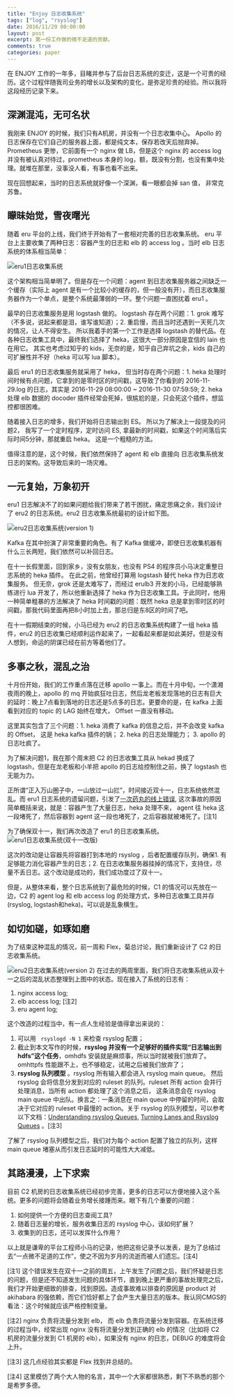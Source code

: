 ```yaml
---
title: "Enjoy 日志收集系统"
tags: ["log", "rsyslog"]
date: 2016/11/29 00:00:00
layout: post
excerpt: 第一份工作做的微不足道的贡献。
comments: true
categories: paper
---
```

在 ENJOY 工作的一年多，目睹并参与了后台日志系统的变迁，这是一个可贵的经历。这个过程伴随我司业务的增长以及架构的变化，是弥足珍贵的经验。所以我将这段经历记录下来。

## 深渊混沌，无可名状
我刚来 ENJOY 的时候，我们只有A机房，并没有一个日志收集中心。 Apollo 的日志保存在它们自己的服务器上面，都是纯文本，保存若改天后抛弃掉。 Prometheus 更惨，它前面有一个 nginx 做 LB，但是这个 nginx 的 access log 并没有被认真对待过，prometheus 本身的 log，额，既没有分割，也没有集中处理。就堆在那里，没事没人看，有事也看不出来。

现在回想起来，当时的日志系统就好像一个深渊，看一眼都会掉 san 值， 非常克苏鲁。

## 矇昧始觉，雪夜曙光
随着 eru 平台的上线，我们终于开始有了一套相对完善的日志收集系统。 eru 平台上主要收集了两种日志：容器产生的日志和 elb 的 access log 。当时 elb 日志系统的体系相当简单：

![eru1日志收集系统](http://zhangyet.github.io/public/image/eru1-log-system.png)

这个架构相当简单明了。但是存在一个问题：agent 到日志收集服务器之间缺乏一个缓存（实际上 agent 是有一个比较小的缓存的，但一般没有开），而日志收集服务器作为一个单点，是整个系统最薄弱的一环。整个问题一直困扰着 eru1 。

最早的日志收集服务是用 logstash 做的。 logstash 存在两个问题：1. grok 难写（不多说，说起来都是泪，谁写谁知道）；2. 重启慢，而且当时还遇到一天死几次的情况，让人不得安生。 所以我着手的第一个工作是选择 logstash 的替代品。在各种日志收集工具中，最终我们选择了 heka，这很大一部分原因是宜信的 lain 也在用它。 其实也考虑过知乎的 kids，无奈的是，知乎自己弃坑之余，kids 自己的可扩展性并不好（heka 可以写 lua 脚本）。

最后 eru1 的日志收集服务就采用了 heka， 但当时存在两个问题：1. heka 处理时间时候有点问题，它拿到的是零时区的时间戳，这导致了你看到的 2016-11-29.log 的日志，其实是 2016-11-29 08:00:00 ~ 2016-11-30 07:59:59; 2. heka 处理 elb 数据的 docoder 插件经常会死掉，很尴尬的是，只会死这个插件，想监控都很困难。

随着接入日志的增多，我们开始将日志输出到 ES。 所以为了解决上一段提及的问题2， 我写了一个定时程序，定时访问 ES, 拿最新的时间戳，如果这个时间落后实际时间5分钟，那就重启 heka。 这是一个粗糙的方法。

值得注意的是，这个时候，我们依然保持了 agent 和 elb 直接向 日志收集系统发日志的架构。这导致后来的一场灾难。

## 一元复始，万象初开
eru1 日志解决不了的如果问题给我们带来了若干困扰，痛定思痛之余，我们设计了 eru2 的日志系统。eru2 日志收集系统最初的设计如下图。

![eru2日志收集系统(version 1)](http://zhangyet.github.io/public/image/eru2-log-system-ver1.png)

Kafka 在其中扮演了非常重要的角色。有了 Kafka 做缓冲，即使日志收集机器有什么三长两短，我们依然可以补回日志。

在十一长假里面，回到家乡，没有女朋友，也没有 PS4 的程序员小马决定重整日志系统的 heka 插件。 在此之前，他曾经打算用 logstash 替代 heka 作为日志收集服务。 但无奈，grok 还是太难写了，而经过 erulb3 开发的小马，已经能够熟练进行 lua 开发了，所以他重新选择了 heka 作为日志收集工具。于此同时，他用一种简单粗暴的方法解决了 heka 时间戳的问题：既然 heka 总是拿到零时区的时间戳，那我代码里面再把8小时加上去，那总归是东8区的时间了吧。

在十一假期结束的时候，小马已经为 eru2 的日志收集系统构建了一组 heka 插件，eru2 的日志收集已经顺利运作起来了，一起看起来都是如此美好。但是没有人想到，命运的阴谋已经在前方等着他们了。

## 多事之秋，混乱之治
十月份开始，我们的工作重点落在迁移 apollo 一事上。而在十月中旬，一个潇湘夜雨的晚上，apollo 的 mq 开始疯狂吐日志，然后龙老板发现落地的日志有巨大的延时：晚上7点看到落地的日志还是5点多的日志。更要命的是，在 kafka 上面看到对应的 topic 的 LAG 始终在增大， Offset 一直没有移动。

这里其实包含了三个问题：1. heka 消费了 kafka 的信息之后，并不会改变 kafka 的 Offset， 这是 heka kafka 插件的锅； 2. heka 的日志处理能力； 3. apollo 的日志吐疯了。

为了解决问题1，我在那个周末把 C2 的日志收集工具从 hekad 换成了 logstash，但是在龙老板和小羊把 apollo 的日志给控制住之前，换了  logstash 也无能为力。

正所谓“正入万山圈子中，一山放过一山拦”，时间接近双十一，日志系统依然混乱。而 eru1 日志系统的遗留问题，引发了[一次药丸的线上错误](http://blog.ricebook.net/a-pill-error-online/),  这次事故的原因简单概括来说，就是：容器产生了大量日志，heka 处理不来， agent 往 heka 这一段堵死了，然后容器到 agent 这一段也堵死了，之后容器就被堵死了。[注1]

为了确保双十一，我们再次改造了 eru1 的日志收集系统。
![eru1日志收集系统(双十一改版)](http://zhangyet.github.io/public/image/eru1-log-system-1111.png)

这次的改动是让容器先将容器打到本地的 rsyslog ，后者配置缓存队列，确保1. 有足够能力消化容器产生的日志；2. 在日志收集服务器挂掉的情况下，支持住，尽量不丢日志。这个改动是成功的，我们成功度过了双十一。

但是，从整体来看，整个日志系统到了最危险的时候，C1 的情况可以先放在一边，C2 的 agent log 和 elb access log 的处理方式，多种日志收集工具并存(rsyslog, logstash和heka)。可以说是乱象横生。

##  如切如磋，如琢如磨
为了结束这种混乱的情况，前一周和 Flex，菊总讨论，我们重新设计了 C2 的日志收集系统。

![eru2日志收集系统(version 2)](http://zhangyet.github.io/public/image/eru2-log-system-ver2.png)
在过去的两周里面，我们将日志收集系统从双十一之后的混乱状态整理到上图中的状态。现在接入了系统的日志有：

1. nginx access log;
2. elb access log; [注2]
3. eru agent log;

这个改造的过程当中，有一点人生经验是值得拿出来说的：

1. 可以用 ` rsyslogd -N 1` 来检查 rsyslog 配置；
2. 截止到本文写作的时候，**rsyslog 并没有一个足够好的插件实现“日志输出到 hdfs”这个任务**，omhdfs 安装就是麻烦事，所以当时就被我们放弃了。omhttpfs 性能跟不上，也不够稳定，试用之后被我们放弃了；
3. **rsyslog 队列模型** 。rsyslog 所有输入都会进入 rsyslog main queue。 然后 rsyslog 会将信息分发到对应的 ruleset 的队列。ruleset 所有 action 会并行处理消息，当所有 action 都处理了这个消息之后， 这条消息会在 rsyslog main queue 中出队。换言之：一条消息在 main queue 中停留的时间，会取决于它对应的 ruleset 中最慢的 action。关于 rsyslog 的队列模型，可以参考以下文档：[Understanding rsyslog Queues](http://www.rsyslog.com/doc/v8-stable/concepts/queues.html#processing-timeframes), [Turning Lanes and Rsyslog Queues](http://rsyslog.readthedocs.io/en/latest/whitepapers/queues_analogy.html) 。[注3]

了解了 rsyslog 队列模型之后，我们对为每个 action 配置了独立的队列，这样 main queue 堵塞从而引发日志延时的可能性大大减低。

## 其路漫漫，上下求索
目前 C2 机房的日志收集系统已经初步完善，更多的日志可以方便地接入这个系统。更多的问题将会随着业务增长接踵而来。眼下有几个重要的问题：

1. 如何提供一个方便的日志查阅工具?
2. 随着日志量的增长，服务收集日志的 rsyslog 中心，该如何扩展？
3. 收集到的日志，还可以发挥什么作用？

以上就是谦卑的平台工程师小马的记录，他把这些记录予以发表，是为了总结过去“一点微不足道的工作”，使之不因为岁月的流逝而被人们遗忘。[注4]

[注1] 这个错误发生在双十一之前的周五，上午发生了问题之后，我们怀疑是日志的问题，但是还不知道发生问题的具体环节，直到晚上更严重的事故处理完之后，我们才开始更细致的排查，找到原因。造成事故难以排查的原因是 product 对 akihabara 的强依赖，而它们恰好都上了会产生大量日志的版本。我认同CMGS的看法：这个时候就应该严格控制变量。

[注2] nginx 负责将流量分发到 elb， 而 elb 负责将流量分发到容器。在系统迁移的过程当中，经常出现 nginx 没有将流量分发到正确的 elb 的情况（比如将 C2 机房的流量分发到 C1 机房的 elb），如果没有 nginx 的日志，DEBUG 的难度将会上升。

[注3] 这几点经验其实都是 Flex 找到并总结的。

[注4] 这里模仿了两个大人物的名言，其中一个大家都很熟悉，剩下不熟悉的那个是希罗多德。
